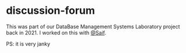 # discussion-forum
This was part of our DataBase Management Systems Laboratory project back in 2021.
I worked on this with [@Saif](https://github.com/Iamsamahi).

PS: it is very janky

